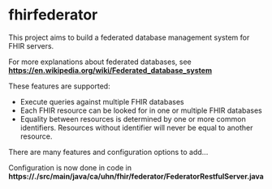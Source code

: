 # fhirfederator

This project aims to build a federated database management system for FHIR servers.

For more explanations about federated databases, see __https://en.wikipedia.org/wiki/Federated_database_system__

These features are supported:

* Execute queries against multiple FHIR databases
* Each FHIR resource can be looked for in one or multiple FHIR databases
* Equality between resources is determined by one or more common identifiers. Resources without identifier will never be equal to another resource.

There are many features and configuration options to add...

Configuration is now done in code in __https://./src/main/java/ca/uhn/fhir/federator/FederatorRestfulServer.java__